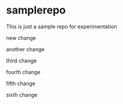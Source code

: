 # samplerepo
This is just a sample repo for experimentation

new change

another change

third change

fourth change

fifth change

sixth change
